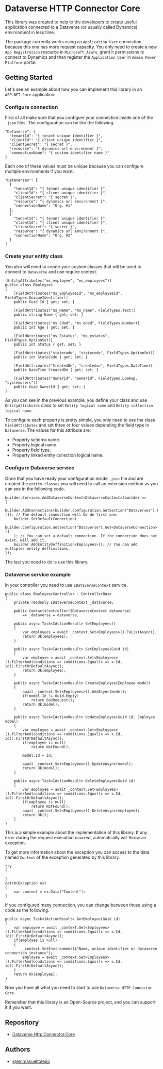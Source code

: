 # Dataverse HTTP Connector Core

This library was created to help to the developers to create useful application connected to a Dataverse (or usually called Dynamics) environment in less time.

The package currently works using an ```Application User``` connection because this one has more request capacity. You only need to create a new ```App Registration``` resource in ```Microsoft Azure```, grant it permissions to connect to Dynamics and then register the ```Application User``` in ```Admin Power Platform``` portal.

## Getting Started

Let's see an example about how you can implement this library in an ```ASP.NET Core``` application.

### Configure connection

First of all make sure that you configure your connection inside one of the ```.json``` files. The configuration can be like the following.

```
"Dataverse": {
  "tenantId": "{ tenant unique identifier }",
  "clientId": "{ client unique identifier }",
  "clientSecret": "{ secret }",
  "resource": "{ dynamics url environment }",
  "connectionName": "{ custom identifier name }"
}
```

Each one of these values must be unique because you can configure multiple environments if you want.

```
"Dataverses": [
  {
    "tenantId": "{ tenant unique identifier }",
    "clientId": "{ client unique identifier }",
    "clientSecret": "{ secret }",
    "resource": "{ dynamics url environment }",
    "connectionName": "Org. #1"
  },
  {
    "tenantId": "{ tenant unique identifier }",
    "clientId": "{ client unique identifier }",
    "clientSecret": "{ secret }",
    "resource": "{ dynamics url environment }",
    "connectionName": "Org. #2"
  }
]
```

### Create your entity class

You also will need to create your custom classes that will be used to connect to ```Dataverse``` and use require context.

```
[EntityAttributes("ms_employee", "ms_employees")]
public class Employees
{
    [FieldAttributes("ms_EmployeeId", "ms_employeeid", FieldTypes.UniqueIdentifier)]
    public Guid Id { get; set; }

    [FieldAttributes("ms_Name", "ms_name", FieldTypes.Text)]
    public string Name { get; set; }

    [FieldAttributes("ms_Edad", "ms_edad", FieldTypes.Number)]
    public int Age { get; set; }

    [FieldAttributes("ms_Estatus", "ms_estatus", FieldTypes.OptionSet)]
    public int Status { get; set; }

    [FieldAttributes("statecode", "statecode", FieldTypes.OptionSet)]
    public int StateCode { get; set; }

    [FieldAttributes("CreatedOn", "createdon", FieldTypes.DateTime)]
    public DateTime CreatedOn { get; set; }

    [FieldAttributes("OwnerId", "ownerid", FieldTypes.Lookup, "systemusers")]
    public Guid OwnerId { get; set; }
}
```

As you can see in the previous example, you define your class and use ```EntityAttributes``` class to set ```Entity logical name``` and ```Entity collection logical name```.

To configure each property is pretty simple, you only need to use the class ```FieldAttributes``` and set three or four values depending the field type in ```Dataverse```. The values for this attribute are:

- Property schema name.
- Property logical name.
- Property field type.
- Property linked entity collection logical name.

### Configure Dataverse service

Once that you have ready your configuration inside ```.json``` file and are created the ```entity classes``` you will need to call an extension method as you can see in the following code.

```
builder.Services.AddDataverseContext<DataverseContext>(builder =>
{
    builder.AddConnections(builder.Configuration.GetSection("Dataverses").Get<List<DataverseConnection>>()); // The default connection will be de first one.
    builder.SetDefaultConnection(
        builder.Configuration.GetSection("Dataverse").Get<DataverseConnection>()
    ); // You can set a default connection. If the connection does not exist, will add it.
    builder.AddEntityDeffinition<Employees>(); // You can add multiples entity deffinitions.
});
```

The last you need to do is use this library.

### Dataverse service example

In your controller you need to use ```IDataverseContext``` service.

```
public class EmployeesController : ControllerBase
{
    private readonly IDataverseContext _dataverse;

    public ContactsController(IDataverseContext dataverse)
        => _dataverse = dataverse;

    public async Task<IActionResult> GetEmployees()
    {
        var employees = await _context.Set<Employees>().ToListAsync();
        return Ok(employees);
    }

    public async Task<IActionResult> GetEmployee(Guid id)
    {
        var employee = await _context.Set<Employees>().FilterAnd(conditions => conditions.Equal(x => x.Id, id)).FirstOrDefaultAsync();
        return Ok(employee);
    }

    public async Task<IActionResult> CreateEmployee(Employee model)
    {
        await _context.Set<Employees>().AddAsync(model);
        if(model.Id != Guid.Empty)
            return BadRequest();
        return Ok(model);
    }
    
    public async Task<IActionResult> UpdateEmployee(Guid id, Employee model)
    {
        var employee = await _context.Set<Employees>().FilterAnd(conditions => conditions.Equal(x => x.Id, id)).FirstOrDefaultAsync();
        if(employee is null)
            return NotFound();
        
        model.Id = id;

        await _context.Set<Employees>().UpdateAsync(model);
        return Ok(model);
    }

    public async Task<IActionResult> DeleteEmployee(Guid id)
    {
        var employee = await _context.Set<Employees>().FilterAnd(conditions => conditions.Equal(x => x.Id, id)).FirstOrDefaultAsync();
        if(employee is null)
            return NotFound();
        await _context.Set<Employees>().DeleteAsync(employee);
        return Ok();
    }
}

```

This is a simple example about the implementation of this library. If any error during the request execution ocurred, automatically will throw an exception. 

To get more information about the exception you can access to the data named ```Content``` of the exception generated by this library.

```
try 
{

}
catch(Exception ex)
{
    var content = ex.Data["Content"];
}
```

If you configured many connection, you can change between those using a code as the following.

```
public async Task<IActionResult> GetEmployee(Guid id)
{
    var employee = await _context.Set<Employees>().FilterAnd(conditions => conditions.Equal(x => x.Id, id)).FirstOrDefaultAsync();
    if(employee is null) 
    {
        _context.SetEnvironment($"Name, unique identifier or dataverse connection instance");
        employee = await _context.Set<Employees>().FilterAnd(conditions => conditions.Equal(x => x.Id, id)).FirstOrDefaultAsync();
    }
    return Ok(employee);
}
```

Now you have all what you need to start to use ```Dataverse HTTP Connector Core```.

Remember that this library is an Open-Source project, and you can support it if you want.

## Repository

- [Dataverse.Http.Connector.Core](https://github.com/emmanuel-toledo/dataverse-http-connector-core)

## Authors

- [@emmanueltoledo](https://github.com/emmanuel-toledo)

